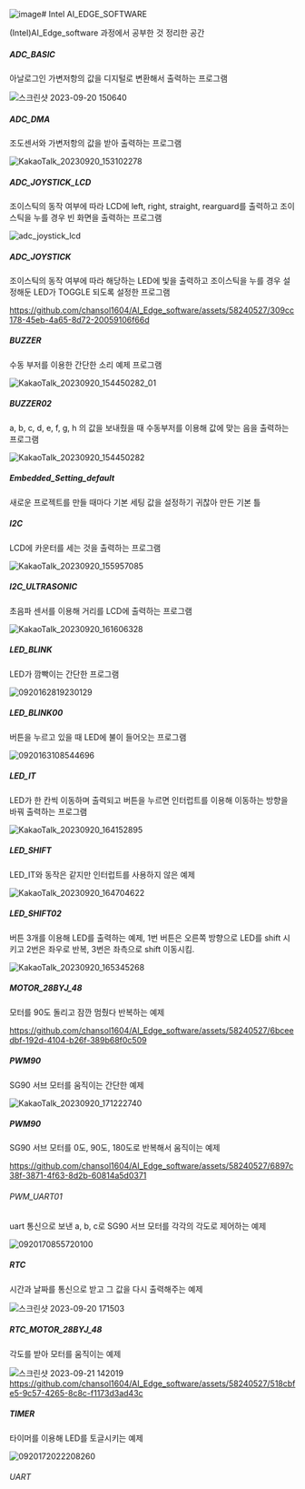 ![image](https://github.com/chansol1604/AI_Edge_software/assets/58240527/f179089b-912b-4a4b-a608-5ef1cca63ba9)# Intel AI_EDGE_SOFTWARE

(Intel)AI_Edge_software 과정에서 공부한 것 정리한 공간

##### ADC_BASIC ###########
아날로그인 가변저항의 값을 디지털로 변환해서 출력하는 프로그램

![스크린샷 2023-09-20 150640](https://github.com/chansol1604/AI_Edge_software/assets/58240527/19c65b9d-d64c-4ca3-98e8-59469cadccd9)


##### ADC_DMA #############
조도센서와 가변저항의 값을 받아 출력하는 프로그램 

![KakaoTalk_20230920_153102278](https://github.com/chansol1604/AI_Edge_software/assets/58240527/eccd2fe8-c1a6-42fb-af59-3552039fd25d)


##### ADC_JOYSTICK_LCD ####
조이스틱의 동작 여부에 따라 LCD에 left, right, straight, rearguard를 출력하고 조이스틱을 누를 경우 빈 화면을 출력하는 프로그램

![adc_joystick_lcd](https://github.com/chansol1604/AI_Edge_software/assets/58240527/f6923d28-2b59-4b53-8749-2ef179789953)


##### ADC_JOYSTICK ########
조이스틱의 동작 여부에 따라 해당하는 LED에 빛을 출력하고 조이스틱을 누를 경우 설정해둔 LED가 TOGGLE 되도록 설정한 프로그램

https://github.com/chansol1604/AI_Edge_software/assets/58240527/309cc178-45eb-4a65-8d72-20059106f66d


##### BUZZER ##############
수동 부저를 이용한 간단한 소리 예제 프로그램

![KakaoTalk_20230920_154450282_01](https://github.com/chansol1604/AI_Edge_software/assets/58240527/968e1f18-5bc8-4bd7-b9b8-18aed4587a86)


##### BUZZER02 ############
a, b, c, d, e, f, g, h 의 값을 보내줬을 때 수동부저를 이용해 값에 맞는 음을 출력하는 프로그램

![KakaoTalk_20230920_154450282](https://github.com/chansol1604/AI_Edge_software/assets/58240527/0dded8fc-7191-435f-a860-b71caf39a2a6)


##### Embedded_Setting_default
새로운 프로젝트를 만들 때마다 기본 세팅 값을 설정하기 귀찮아 만든 기본 틀

##### I2C ##################
LCD에 카운터를 세는 것을 출력하는 프로그램

![KakaoTalk_20230920_155957085](https://github.com/chansol1604/AI_Edge_software/assets/58240527/dd5f8f0b-6a97-46fd-b103-41d7ca510459)



##### I2C_ULTRASONIC ########
초음파 센서를 이용해 거리를 LCD에 출력하는 프로그램

![KakaoTalk_20230920_161606328](https://github.com/chansol1604/AI_Edge_software/assets/58240527/d2d6b5c1-6095-4e62-923d-c628df0c7fa3)


##### LED_BLINK ##############
LED가 깜빡이는 간단한 프로그램

![0920162819230129](https://github.com/chansol1604/AI_Edge_software/assets/58240527/f63df3de-749e-4b43-a2d3-440ef67ad791)


##### LED_BLINK00 ############
버튼을 누르고 있을 때 LED에 불이 들어오는 프로그램

![0920163108544696](https://github.com/chansol1604/AI_Edge_software/assets/58240527/853c92d4-3044-4fc4-b044-e153baea9654)


##### LED_IT ##################
LED가 한 칸씩 이동하며 출력되고 버튼을 누르면 인터럽트를 이용해 이동하는 방향을 바꿔 출력하는 프로그램

![KakaoTalk_20230920_164152895](https://github.com/chansol1604/AI_Edge_software/assets/58240527/bd995f43-5cd4-4c35-acf9-d1abad473d47)


##### LED_SHIFT ################
LED_IT와 동작은 같지만 인터럽트를 사용하지 않은 예제

![KakaoTalk_20230920_164704622](https://github.com/chansol1604/AI_Edge_software/assets/58240527/833aa29b-f1b0-47c8-8f04-b9dff21b4491)


##### LED_SHIFT02 ###############
버튼 3개를 이용해 LED를 출력하는 예제, 1번 버튼은 오른쪽 방향으로 LED를 shift 시키고 2번은 좌우로 반복, 3번은 좌측으로 shift 이동시킴.

![KakaoTalk_20230920_165345268](https://github.com/chansol1604/AI_Edge_software/assets/58240527/da8e3205-c6bc-4bd4-8bcc-f02d8c4cb7d3)


##### MOTOR_28BYJ_48 #############
모터를 90도 돌리고 잠깐 멈췄다 반복하는 예제

https://github.com/chansol1604/AI_Edge_software/assets/58240527/6bceedbf-192d-4104-b26f-389b68f0c509


##### PWM90 ######################
SG90 서브 모터를 움직이는 간단한 예제

![KakaoTalk_20230920_171222740](https://github.com/chansol1604/AI_Edge_software/assets/58240527/51430a18-cf73-43b3-be30-2b13aff5906a)


##### PWM90 ######################
SG90 서브 모터를 0도, 90도, 180도로 반복해서 움직이는 예제

https://github.com/chansol1604/AI_Edge_software/assets/58240527/6897c38f-3871-4f63-8d2b-60814a5d0371


###### PWM_UART01 ###################
uart 통신으로 보낸 a, b, c로 SG90 서브 모터를 각각의 각도로 제어하는 예제

![0920170855720100](https://github.com/chansol1604/AI_Edge_software/assets/58240527/0cb660d7-0566-440f-887a-6b565c03339a)


##### RTC ###########################
시간과 날짜를 통신으로 받고 그 값을 다시 출력해주는 예제

![스크린샷 2023-09-20 171503](https://github.com/chansol1604/AI_Edge_software/assets/58240527/8afad84b-9f0b-455c-9eaf-e196f8313f14)


##### RTC_MOTOR_28BYJ_48 #############
각도를 받아 모터를 움직이는 예제

![스크린샷 2023-09-21 142019](https://github.com/chansol1604/AI_Edge_software/assets/58240527/99d207ae-181c-4dfb-b60c-b3a34253e1fa)
https://github.com/chansol1604/AI_Edge_software/assets/58240527/518cbfe5-9c57-4265-8c8c-f1173d3ad43c


##### TIMER ##########################
타이머를 이용해 LED를 토글시키는 예제

![0920172022208260](https://github.com/chansol1604/AI_Edge_software/assets/58240527/f1c5b2fa-d3d7-4c3a-b43a-d7d66e0ac4f1)


###### UART




